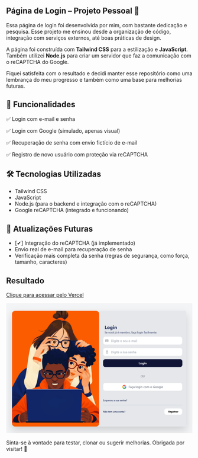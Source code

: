 ## Página de Login – Projeto Pessoal 💜

Essa página de login foi desenvolvida por mim, com bastante dedicação e pesquisa. Esse projeto me ensinou desde a organização de código, integração com serviços externos, até boas práticas de design.

A página foi construída com **Tailwind CSS** para a estilização e **JavaScript**. Também utilizei **Node.js** para criar um servidor que faz a comunicação com o reCAPTCHA do Google.

Fiquei satisfeita com o resultado e decidi manter esse repositório como uma lembrança do meu progresso e também como uma base para melhorias futuras.

## 🚀 Funcionalidades
✅ Login com e-mail e senha

✅ Login com Google (simulado, apenas visual)

✅ Recuperação de senha com envio fictício de e-mail

✅ Registro de novo usuário com proteção via reCAPTCHA

## 🛠 Tecnologias Utilizadas
- Tailwind CSS
- JavaScript
- Node.js (para o backend e integração com o reCAPTCHA)
- Google reCAPTCHA (integrado e funcionando)

## 📌 Atualizações Futuras
- [✔] Integração do reCAPTCHA (já implementado)
- Envio real de e-mail para recuperação de senha
- Verificação mais completa da senha (regras de segurança, como força, tamanho, caracteres)


## Resultado

[Clique para acessar pelo Vercel](https://login-eight-bay.vercel.app/index.html)

![image](/login.png)

Sinta-se à vontade para testar, clonar ou sugerir melhorias.
Obrigada por visitar! 💜




